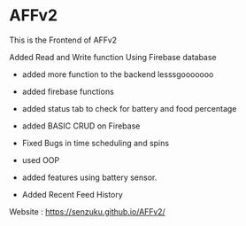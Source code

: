 # AFFv2
This is the Frontend of AFFv2

Added Read and Write function Using Firebase database

* added more function to the backend lesssgooooooo

* added firebase functions

* added status tab to check for battery and food percentage

* added BASIC CRUD on Firebase

* Fixed Bugs in time scheduling and spins

* used OOP 

* added features using battery sensor.

* Added Recent Feed History




Website : https://senzuku.github.io/AFFv2/